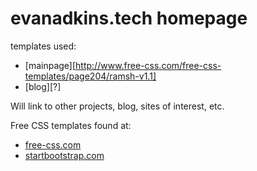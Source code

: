 # evanadkins.tech homepage

templates used:
* [mainpage][http://www.free-css.com/free-css-templates/page204/ramsh-v1.1]
* [blog][?]

Will link to other projects, blog, sites of interest, etc.

Free CSS templates found at:
* [free-css.com](http://www.free-css.com/free-css-templates)
* [startbootstrap.com](https://startbootstrap.com/)
